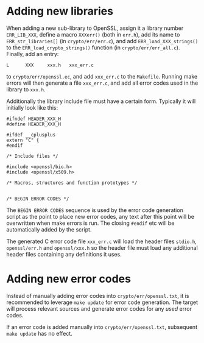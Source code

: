 Adding new libraries
====================

When adding a new sub-library to OpenSSL, assign it a library number
`ERR_LIB_XXX`, define a macro `XXXerr()` (both in `err.h`), add its
name to `ERR_str_libraries[]` (in `crypto/err/err.c`), and add
`ERR_load_XXX_strings()` to the `ERR_load_crypto_strings()` function
(in `crypto/err/err_all.c`). Finally, add an entry:

    L      XXX     xxx.h   xxx_err.c

to `crypto/err/openssl.ec`, and add `xxx_err.c` to the `Makefile`.
Running make errors will then generate a file `xxx_err.c`, and
add all error codes used in the library to `xxx.h`.

Additionally the library include file must have a certain form.
Typically it will initially look like this:

    #ifndef HEADER_XXX_H
    #define HEADER_XXX_H

    #ifdef __cplusplus
    extern "C" {
    #endif

    /* Include files */

    #include <openssl/bio.h>
    #include <openssl/x509.h>

    /* Macros, structures and function prototypes */


    /* BEGIN ERROR CODES */

The `BEGIN ERROR CODES` sequence is used by the error code
generation script as the point to place new error codes, any text
after this point will be overwritten when make errors is run.
The closing `#endif` etc will be automatically added by the script.

The generated C error code file `xxx_err.c` will load the header
files `stdio.h`, `openssl/err.h` and `openssl/xxx.h` so the
header file must load any additional header files containing any
definitions it uses.

Adding new error codes
======================

Instead of manually adding error codes into `crypto/err/openssl.txt`,
it is recommended to leverage `make update` for error code generation.
The target will process relevant sources and generate error codes for
any *used* error codes.

If an error code is added manually into `crypto/err/openssl.txt`,
subsequent `make update` has no effect.
